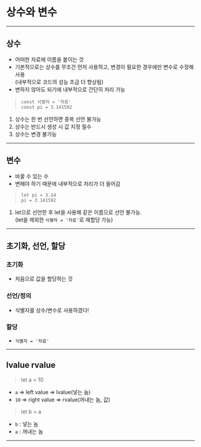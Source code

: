 # 상수와 변수

---

## 상수

- 어떠한 자료에 이름을 붙이는 것
- 기본적으로는 상수를 무조건 먼저 사용하고, 변경이 필요한 경우에만 변수로 수정해 사용  
  (내부적으로 코드의 성능 조금 더 향상됨)
- 변하지 않아도 되기에 내부적으로 간단히 처리 가능

> `const 식별자 = '자료'`  
> `const pi = 3.141592`

1. 상수는 한 번 선언하면 중복 선언 불가능
2. 상수는 반드시 생성 시 값 지정 필수
3. 상수는 변경 불가능

---

## 변수

- 바꿀 수 있는 수
- 변해야 하기 때문에 내부적으로 처리가 더 들어감

> `let pi = 3.14`  
> `pi = 3.141592`

1. let으로 선언한 후 let을 사용해 같은 이름으로 선언 불가능.  
   (let을 제외한 `식별자 = '자료'`로 재할당 가능)

---

## 초기화, 선언, 할당

### 초기화

- 처음으로 값을 할당하는 것

### 선언/정의

- 식별자를 상수/변수로 사용하겠다!

### 할당

- `식별자 = '자료'`

---

## lvalue rvalue

> let a = 10

- `a` => left value => lvalue(넣는 놈)
- `10` => right value => rvalue(꺼내는 놈, 값)

> let b = a

- `b` : 넣는 놈
- `a` : 꺼내는 놈

---
